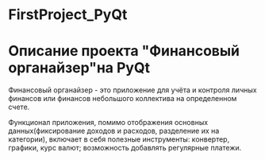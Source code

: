 # FirstProject_PyQt

# Описание проекта "Финансовый органайзер"на PyQt

Финансовый органайзер - это приложение для учёта и контроля личных финансов или финансов небольшого коллектива на определенном счете. 

Функционал приложения, помимо отображения основных данных(фиксирование доходов и расходов, разделение их на категории), включает в себя полезные инструменты: конвертер, графики, курс валют; возможность добавлять регулярные платежи.

